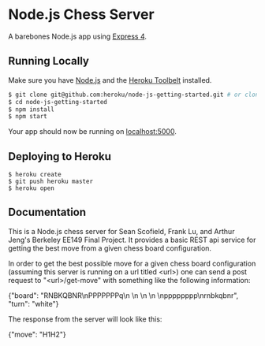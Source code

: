 # Node.js Chess Server

A barebones Node.js app using [Express 4](http://expressjs.com/).

## Running Locally

Make sure you have [Node.js](http://nodejs.org/) and the [Heroku Toolbelt](https://toolbelt.heroku.com/) installed.

```sh
$ git clone git@github.com:heroku/node-js-getting-started.git # or clone your own fork
$ cd node-js-getting-started
$ npm install
$ npm start
```

Your app should now be running on [localhost:5000](http://localhost:5000/).

## Deploying to Heroku

```
$ heroku create
$ git push heroku master
$ heroku open
```

## Documentation

This is a Node.js chess server for Sean Scofield, Frank Lu, and Arthur Jeng's Berkeley EE149 Final Project. It provides a basic REST api service for getting the best move from a given chess board configuration.

In order to get the best possible move for a given chess board configuration (assuming this server is running on a url titled \<url\>) one can send a post request to "\<url\>/get-move" with something like the following information:

  {"board": "RNBKQBNR\nPPPPPPPq\n        \n        \n        \n        \npppppppp\nrnbkqbnr",
   "turn": "white"}
   
The response from the server will look like this:

  {"move": "H1H2"}
